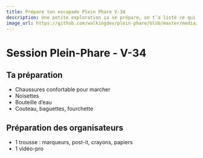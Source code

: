 ```yaml
---
title: Prépare ton escapade Plein Phare V-34
description: Une petite exploration ça se prépare, on t’a listé ce qui nous paraissait indispensable (ou pas).
image_url: https://github.com/walkingdev/plein-phare/blob/master/media/banner-escapade.png?raw=true
---
```


# Session Plein-Phare - V-34

## Ta préparation

- Chaussures confortable pour marcher
- Noisettes
- Bouteille d’eau
- Couteau, baguettes, fourchette

## Préparation des organisateurs
* 1 trousse : marqueurs, post-it, crayons, papiers
* 1 vidéo-pro
